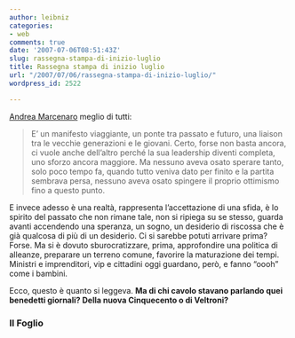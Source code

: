 ```yaml
---
author: leibniz
categories:
- web
comments: true
date: '2007-07-06T08:51:43Z'
slug: rassegna-stampa-di-inizio-luglio
title: Rassegna stampa di inizio luglio
url: "/2007/07/06/rassegna-stampa-di-inizio-luglio/"
wordpress_id: 2522

---
```

[Andrea Marcenaro](https://www.ilfoglio.it/) meglio di tutti:


> E’ un manifesto viaggiante, un ponte tra passato e futuro, una liaison tra le vecchie generazioni e le giovani. Certo, forse non basta ancora, ci vuole anche dell’altro perché la sua leadership diventi completa, uno sforzo ancora maggiore. Ma nessuno aveva osato sperare tanto, solo poco tempo fa, quando tutto veniva dato per finito e la partita sembrava persa, nessuno aveva osato spingere il proprio ottimismo fino a questo punto.

E invece adesso è una realtà, rappresenta l’accettazione di una sfida, è lo spirito del passato che non rimane tale, non si ripiega su se stesso, guarda avanti accendendo una speranza, un sogno, un desiderio di riscossa che è già qualcosa di più di un desiderio. Ci si sarebbe potuti arrivare prima? Forse. Ma si è dovuto sburocratizzare, prima, approfondire una politica di alleanze, preparare un terreno comune, favorire la maturazione dei tempi. Ministri e imprenditori, vip e cittadini oggi guardano, però, e fanno “oooh” come i bambini.

Ecco, questo è quanto si leggeva. **Ma di chi cavolo stavano parlando quei benedetti giornali? Della nuova Cinquecento o di Veltroni?**




### Il Foglio
